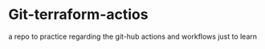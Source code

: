 # Git-terraform-actios
a repo to practice regarding the git-hub actions and workflows
just to learn
